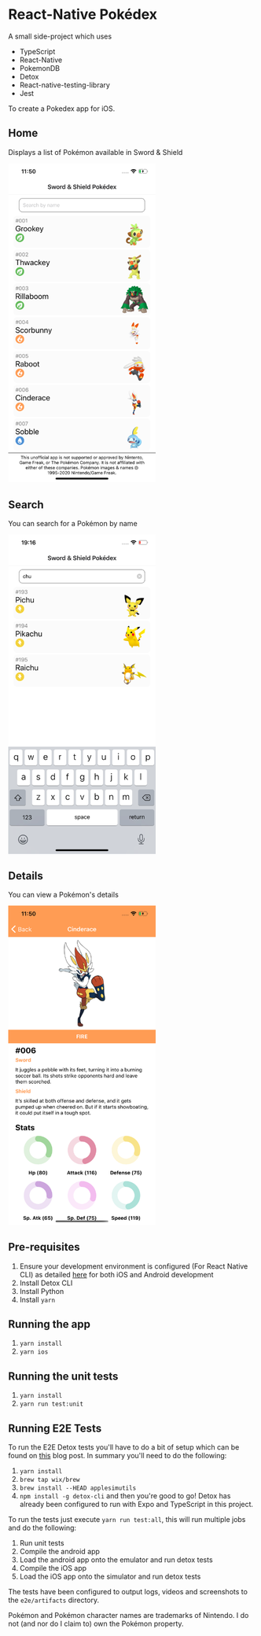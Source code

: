 # React-Native Pokédex

A small side-project which uses
* TypeScript
* React-Native
* PokemonDB
* Detox
* React-native-testing-library
* Jest

To create a Pokedex app for iOS.

## Home
Displays a list of Pokémon available in Sword & Shield

<img src="screenshots/home.png" alt="Home" width="300"/>

## Search
You can search for a Pokémon by name

<img src="screenshots/search.png" alt="Search" width="300"/>

## Details
You can view a Pokémon's details

<img src="screenshots/details.png" alt="Details" width="300"/>

## Pre-requisites
1. Ensure your development environment is configured (For React Native CLI) as detailed [here](https://reactnative.dev/docs/environment-setup) for both iOS and Android development
2. Install Detox CLI
3. Install Python
4. Install `yarn`

## Running the app
1. `yarn install`
2. `yarn ios`

## Running the unit tests
1. `yarn install`
2. `yarn run test:unit`

## Running E2E Tests
To run the E2E Detox tests you'll have to do a bit of setup which can be found on [this](https://blog.expo.io/testing-expo-apps-with-detox-and-react-native-testing-library-7fbdbb82ac87) blog post. In summary you'll need to do the following:
1. `yarn install`
2. `brew tap wix/brew`
3. `brew install --HEAD applesimutils`
4. `npm install -g detox-cli`
and then you're good to go! Detox has already been configured to run with Expo and TypeScript in this project.

To run the tests just execute `yarn run test:all`, this will run multiple jobs and do the following:
1. Run unit tests
2. Compile the android app
3. Load the android app onto the emulator and run detox tests
4. Compile the iOS app
5. Load the iOS app onto the simulator and run detox tests

The tests have been configured to output logs, videos and screenshots to the `e2e/artifacts` directory.

Pokémon and Pokémon character names are trademarks of Nintendo. I do not (and nor do I claim to) own the Pokémon property.
